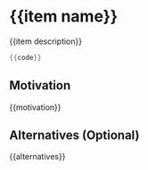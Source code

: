 # {{item name}}

{{item description}}

```swift
{{code}}
```

## Motivation

{{motivation}}

## Alternatives (Optional)

{{alternatives}}